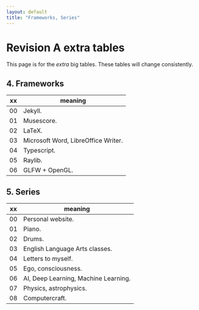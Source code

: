 ```yaml
---
layout: default
title: "Frameworks, Series"
---
```


# Revision A extra tables
This page is for the *extra* big tables. These tables will change consistently.

## 4. Frameworks

|  xx  | meaning                                                               |
| ---- | --------------------------------------------------------------------- |
|  00  | Jekyll.                                                               |
|  01  | Musescore.                                                            |
|  02  | LaTeX.                                                                |
|  03  | Microsoft Word, LibreOffice Writer.                                   |
|  04  | Typescript.                                                           |
|  05  | Raylib.                                                               |
|  06  | GLFW + OpenGL.                                                        |

## 5. Series

|  xx  | meaning                                                               |
| ---- | --------------------------------------------------------------------- |
|  00  | Personal website.                                                     |
|  01  | Piano.                                                                |
|  02  | Drums.                                                                |
|  03  | English Language Arts classes.                                        |
|  04  | Letters to myself.                                                    |
|  05  | Ego, consciousness.                                                   |
|  06  | AI, Deep Learning, Machine Learning.                                  |
|  07  | Physics, astrophysics.                                                |
|  08  | Computercraft.                                                        |

